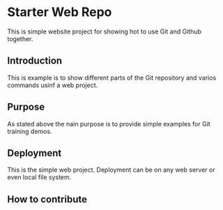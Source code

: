 # Starter Web Repo

This is simple website project
for showing hot to use Git and Github together.

## Introduction

This is example is to show different parts
of the Git repository and varios commands
usinf a web project.

## Purpose

As stated above the nain purpose
is to provide simple examples
for Git training demos.

## Deployment

This is the simple web project.
Deployment can be on any web server
or even local file system.

## How to contribute
